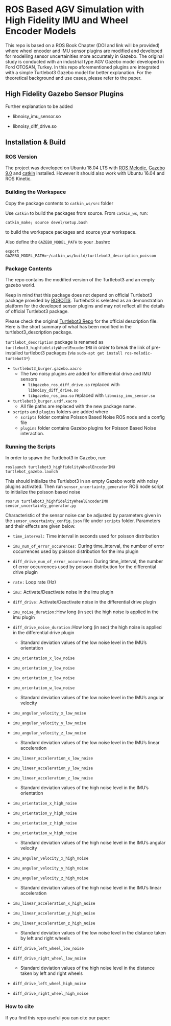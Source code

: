 # ROS Based AGV Simulation with High Fidelity IMU and Wheel Encoder Models
This repo is based on a ROS Book Chapter (DOI and link will be provided) where wheel encoder and IMU sensor plugins are modified and developed for modelling sensor uncertainities more accurately in Gazebo. 
The original study is conducted with an industrial type AGV Gazebo model developed in Ford OTOSAN, Turkey.
In this repo aforementioned plugins are integrated with a simple Turtlebot3 Gazebo model for better explanation. For the theoretical background and use cases, please refer to the paper.


## High Fidelity Gazebo Sensor Plugins

Further explanation to be added

* libnoisy_imu_sensor.so

* libnoisy_diff_drive.so

## Installation & Build
### ROS Version
The project was developed on Ubuntu 18.04 LTS with [ROS Melodic](http://wiki.ros.org/melodic), [Gazebo 9.0](http://gazebosim.org/) and [catkin](http://wiki.ros.org/catkin) installed. However it should also work with Ubuntu 16.04 and ROS Kinetic.


### Building the Workspace
Copy the package contents to ``catkin_ws/src`` folder


Use ``catkin`` to build the packages from source. From ``catkin_ws``, run:

``catkin_make; source devel/setup.bash``

to build the workspace packages and source your workspace.

Also define the ``GAZEBO_MODEL_PATH`` to your .bashrc 

``export GAZEBO_MODEL_PATH=~/catkin_ws/build/turtlebot3_description_poisson``

### Package Contents
The repo contains the modified version of the Turtlebot3 and an empty gazebo world. 

Keep in mind that this package does not depend on official Turtlebot3 package provided by [ROBOTIS](https://github.com/ROBOTIS-GIT/turtlebot3).
Turtlebot3 is selected as an demonstration platform for the developed sensor plugins and may not reflect all the details of official Turtlebot3 package.

Please check the original [Turtlebot3 Repo](https://github.com/ROBOTIS-GIT/turtlebot3) for the official description file. Here is the short summary of what has been modified in the turtlebot3_description package.

``turtlebot_description`` package is renamed as ``turtlebot3_highfidelityWheelEncoderIMU`` in order to break the link of pre-installed turtlebot3 packages (via ``sudo-apt get install ros-melodic-turtebot3*``)

* ``turtlebot3_burger.gazebo.xacro``
    * The two noisy plugins are added for differential drive and IMU sensors
        * ``libgazebo_ros_diff_drive.so`` replaced with ``libnoisy_diff_drive.so``
        * ``libgazebo_ros_imu.so`` replaced with ``libnoisy_imu_sensor.so``
* ``turtlebot3_burger.urdf.xacro``
    * All file paths are replaced with the new package name.
* ``scripts`` and ``plugins`` folders are added where
    * ``scripts`` folder contains Poisson Based Noise ROS node and a config file
    * ``plugins`` folder contains Gazebo plugins for Poisson Based Noise interaction.
    
### Running the Scripts

In order to spawn the Turtlebot3 in Gazebo, run:

``roslaunch turtlebot3_highfidelityWheelEncoderIMU turtlebot_gazebo.launch``

This should initialize the Turtlebot3 in an empty Gazebo world with noisy plugins activated.
Then run ``sensor_uncertainty_generator`` ROS node script to initialize the poisson based noise 

``rosrun turtlebot3_highfidelityWheelEncoderIMU sensor_uncertainty_generator.py``

Characteristic of the sensor noise can be adjusted by parameters given in the ``sensor_uncertainty_config.json`` file under ``scripts`` folder. Parameters and their effects are given below.

* ``time_interval:`` Time interval in seconds used for poisson distribution

* ``imu_num_of_error_occurences:`` During time_interval, the number of error occurrences used by poisson distribution for the imu plugin

* ``diff_drive_num_of_error_occurences:`` During time_interval, the number of error occurrences used by poisson distribution for the differential drive plugin

* ``rate:`` Loop rate (Hz)

* ``imu:`` Activate/Deactivate noise in the imu plugin

* ``diff_drive:`` Activate/Deactivate noise in the differential drive plugin

* ``imu_noise_duration:``How long (in sec) the high noise is applied in the imu plugin

* ``diff_drive_noise_duration:``How long (in sec) the high noise is applied in the differential drive plugin

    * Standard deviation values of the low noise level in the IMU’s orientation

* ``imu_orientation_x_low_noise``
* ``imu_orientation_y_low_noise``
* ``imu_orientation_z_low_noise``
* ``imu_orientation_w_low_noise``

    * Standard deviation values of the low noise level in the IMU’s angular velocity
    
* ``imu_angular_velocity_x_low_noise``
* ``imu_angular_velocity_y_low_noise``
* ``imu_angular_velocity_z_low_noise``

    * Standard deviation values of the low noise level in the IMU’s linear acceleration 
    
* ``imu_linear_acceleration_x_low_noise``
* ``imu_linear_acceleration_y_low_noise``
* ``imu_linear_acceleration_z_low_noise``

    * Standard deviation values of the high noise level in the IMU’s orientation
    
* ``imu_orientation_x_high_noise``
* ``imu_orientation_y_high_noise``
* ``imu_orientation_z_high_noise``
* ``imu_orientation_w_high_noise``

    * Standard deviation values of the high noise level in the IMU’s angular velocity
    
* ``imu_angular_velocity_x_high_noise``
* ``imu_angular_velocity_y_high_noise``
* ``imu_angular_velocity_z_high_noise``

    * Standard deviation values of the high noise level in the IMU’s linear acceleration
    
* ``imu_linear_acceleration_x_high_noise``
* ``imu_linear_acceleration_y_high_noise``
* ``imu_linear_acceleration_z_high_noise``

    * Standard deviation values of the low noise level in the distance taken by left and right wheels
    
* ``diff_drive_left_wheel_low_noise``
* ``diff_drive_right_wheel_low_noise``

    * Standard deviation values of the high noise level in the distance taken by left and right wheels

* ``diff_drive_left_wheel_high_noise``
* ``diff_drive_right_wheel_high_noise``

    
### How to cite
If you find this repo useful you can cite our paper:
